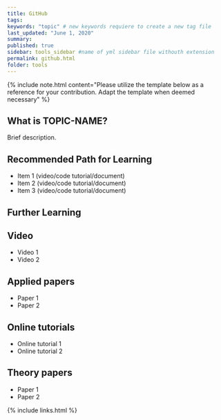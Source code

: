 ```yaml
---
title: GitHub
tags:
keywords: "topic" # new keywords requiere to create a new tag file
last_updated: "June 1, 2020"
summary: 
published: true
sidebar: tools_sidebar #name of yml sidebar file withouth extension
permalink: github.html
folder: tools
---
```



{% include note.html content="Please utilize the template below as a reference for your contribution. Adapt the template when deemed necessary" %}

## What is TOPIC-NAME?

Brief description.


## Recommended Path for Learning

* Item 1 (video/code tutorial/document)
* Item 2 (video/code tutorial/document)
* Item 3 (video/code tutorial/document)

## Further Learning

## Video

* Video 1
* Video 2

## Applied papers 

* Paper 1
* Paper 2

## Online tutorials

* Online tutorial 1
* Online tutorial 2

## Theory papers 
* Paper 1
* Paper 2

{% include links.html %}